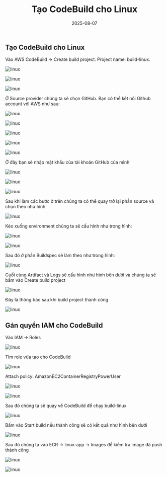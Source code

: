 ﻿---
title : "Tạo CodeBuild cho Linux"
date: 2025-08-07
weight : 4 
chapter : false
pre : " <b> 4. </b> "
---
## Tạo CodeBuild cho Linux

Vào AWS CodeBuild → Create build project. Project name: build-linux.

![linux](images/4-CreateCodeBuildforLinux/1.png) 

![linux](images/4-CreateCodeBuildforLinux/2.png) 

![linux](images/4-CreateCodeBuildforLinux/3.png) 

Ở Source provider chúng ta sẽ chọn GitHub. Bạn có thể kết nối Github account với AWS như sau:

![linux](images/4-CreateCodeBuildforLinux/4.png) 

![linux](images/4-CreateCodeBuildforLinux/5.png) 

![linux](images/4-CreateCodeBuildforLinux/6.png) 

![linux](images/4-CreateCodeBuildforLinux/7.png) 

![linux](images/4-CreateCodeBuildforLinux/8.png) 

Ở đây bạn sẽ nhập mật khẩu của tài khoản GitHub của mình

![linux](images/4-CreateCodeBuildforLinux/10.png) 

![linux](images/4-CreateCodeBuildforLinux/11.png) 

![linux](images/4-CreateCodeBuildforLinux/12.png) 

Sau khi làm các bước ở trên chúng ta có thể quay trở lại phần source và chọn theo như hình

![linux](images/4-CreateCodeBuildforLinux/13.png)

Kéo xuống environment chúng ta sẽ cấu hình như trong hình:

![linux](images/4-CreateCodeBuildforLinux/14.png)

![linux](images/4-CreateCodeBuildforLinux/15.png)

Sau đó ở phần Buildspec sẽ làm theo như trong hình:

![linux](images/4-CreateCodeBuildforLinux/16.png)

Cuối cùng Artifact và Logs sẽ cấu hình như hình bên dưới và chúng ta sẽ bấm vào Create build project

![linux](images/4-CreateCodeBuildforLinux/17.png)

Đây là thông báo sau khi build project thành công

![linux](images/4-CreateCodeBuildforLinux/18.png)

## Gán quyền IAM cho CodeBuild

Vào IAM → Roles

![linux](images/4-CreateCodeBuildforLinux/19.png)

Tìm role vừa tạo cho CodeBuild

![linux](images/4-CreateCodeBuildforLinux/20.png)

Attach policy: AmazonEC2ContainerRegistryPowerUser

![linux](images/4-CreateCodeBuildforLinux/21.png)

![linux](images/4-CreateCodeBuildforLinux/22.png)

Sau đó chúng ta sẽ quay về CodeBuild để chạy build-linux

![linux](images/4-CreateCodeBuildforLinux/23.png)

Bấm vào Start build nếu thành công sẽ có kết quả như hình bên dưới

![linux](images/4-CreateCodeBuildforLinux/24.png)

Sau đó chúng ta vào ECR → linux-app → Images để kiểm tra image đã push thành công

![linux](images/4-CreateCodeBuildforLinux/25.png)

![linux](images/4-CreateCodeBuildforLinux/26.png)